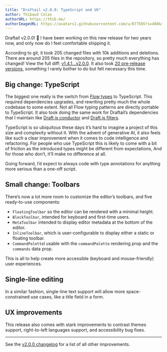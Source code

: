 ```yaml
---
title: "Draftail v2.0.0: TypeScript and UX"
author: Thibaud Colas
authorURL: https://thib.me/
authorImageURL: https://avatars1.githubusercontent.com/u/877585?s=460&v=4
---
```


Draftail v2.0.0! 🌈 I have been working on this new release for two years now, and only now do I feel comfortable shipping it.

<!-- truncate -->

According to git, it took 205 changed files with 10k additions and deletions. There are around 205 files in the repository, so pretty much everything has changed! View the full diff: [v1.4.1...v2.0.0](https://github.com/springload/draftail/compare/v1.4.1...v2.0.0). It also took [20 pre-release versions](https://www.npmjs.com/package/draftail?activeTab=versions), something I rarely bother to do but felt necessary this time.

## Big change: TypeScript

The biggest one really is the switch from [Flow types](https://flow.org/) to TypeScript. This required dependencies upgrades, and rewriting pretty much the whole codebase to some extent. Not all Flow typing patterns are directly portable to TypeScript. It also took doing the same work for Draftail’s dependencies that I maintain like [Draft.js conductor](https://github.com/thibaudcolas/draftjs-conductor) and [Draft.js filters](https://github.com/thibaudcolas/draftjs-filters).

TypeScript is so ubiquitous these days it’s hard to imagine a project of this size and complexity without it. With the advent of generative AI, it also feels like such a clear improvement when it comes to code intelligence and refactoring. For people who use TypeScript this is likely to come with a bit of friction as the introduced types might be different from expectations, And for those who don’t, it’ll make no difference at all.

Going forward, I’d expect to always code with type annotations for anything more serious than a one-off script.

## Small change: Toolbars

There’s now a lot more room to customize the editor’s toolbars, and five ready-to-use components:

- `FloatingToolbar` so the editor can be rendered with a minimal height.
- `BlockToolbar`, intended for keyboard and first-time users.
- `MetaToolbar` intended to display editor metadata at the bottom of the editor.
- `InlineToolbar`, which is user-configurable to display either a static or floating toolbar.
- `CommandPalette`l usable with the `commandPalette` rendering prop and the `commands` data prop.

This is all to help create more accessible (keyboard and mouse-friendly) user experiences.

## Single-line editing

In a similar fashion, single-line text support will allow more space-constrained use cases, like a title field in a form.

## UX improvements

This release also comes with stark improvements to contrast themes support, right-to-left languages support, and accessibility bug fixes.

---

See the [v2.0.0 changelog](https://github.com/springload/draftail/releases/tag/v2.0.0) for a list of all other improvements.
